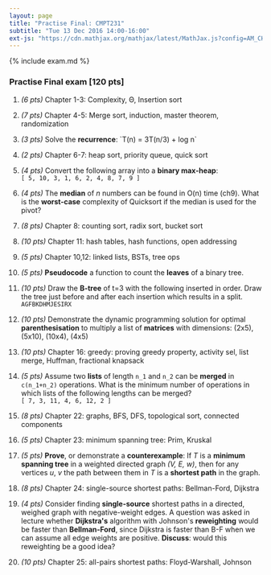 ```yaml
---
layout: page
title: "Practise Final: CMPT231"
subtitle: "Tue 13 Dec 2016 14:00-16:00"
ext-js: "https://cdn.mathjax.org/mathjax/latest/MathJax.js?config=AM_CHTML"
---
```


{% include exam.md %}

### Practise Final exam [120 pts]

1. *(6 pts)* Chapter 1-3: Complexity, &Theta;, Insertion sort

1. *(7 pts)* Chapter 4-5: Merge sort, induction, master theorem, randomization

1. *(3 pts)* Solve the **recurrence**: \`T(n) = 3T(n/3) + log n\`

1. *(2 pts)* Chapter 6-7: heap sort, priority queue, quick sort

1. *(4 pts)* Convert the following array into a **binary max-heap**: <br/>
  `[ 5, 10, 3, 1, 6, 2, 4, 8, 7, 9 ]`

1. *(4 pts)* The **median** of *n* numbers can be found in O(n) time (ch9). What is the **worst-case** complexity of Quicksort if the median is used for the pivot? 

1. *(8 pts)* Chapter 8: counting sort, radix sort, bucket sort

1. *(10 pts)* Chapter 11: hash tables, hash functions, open addressing

1. *(5 pts)* Chapter 10,12: linked lists, BSTs, tree ops

1. *(5 pts)* **Pseudocode** a function to count the **leaves** of a binary tree.

1. *(10 pts)* Draw the **B-tree** of t=3 with the following inserted in order.
  Draw the tree just before and after each insertion which results in a split.
  `AGFBKDHMJESIRX`

1. *(10 pts)* Demonstrate the dynamic programming solution for optimal
   **parenthesisation** to multiply a list of **matrices** with dimensions:
   (2x5), (5x10), (10x4), (4x5)

1. *(10 pts)* Chapter 16: greedy: proving greedy property, activity sel, list merge, Huffman, fractional knapsack

1. *(5 pts)* Assume two **lists** of length `n_1` and `n_2` can be **merged** in `c(n_1+n_2)` operations. What is the minimum number of operations in which lists of the following lengths can be merged? <br/>
`[ 7, 3, 11, 4, 6, 12, 2 ]`

1. *(8 pts)* Chapter 22: graphs, BFS, DFS, topological sort, connected components

1. *(5 pts)* Chapter 23: minimum spanning tree: Prim, Kruskal

1. *(5 pts)* **Prove**, or demonstrate a **counterexample**: If *T* is a **minimum spanning tree** in a weighted directed graph *(V, E, w)*, then for any vertices *u*, *v* the path between them in *T* is a **shortest path** in the graph.

1. *(8 pts)* Chapter 24: single-source shortest paths: Bellman-Ford, Dijkstra

1. *(4 pts)* Consider finding **single-source** shortest paths in a directed, weighed graph with negative-weight edges. A question was asked in lecture whether **Dijkstra's** algorithm with Johnson's **reweighting** would be faster than **Bellman-Ford**, since Dijkstra is faster than B-F when we can assume all edge weights are positive. **Discuss**: would this reweighting be a good idea? 

1. *(10 pts)* Chapter 25: all-pairs shortest paths: Floyd-Warshall, Johnson

